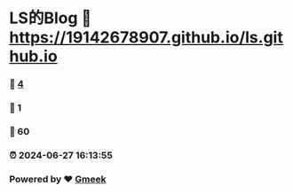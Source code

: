 # LS的Blog :link: https://19142678907.github.io/ls.github.io 
### :page_facing_up: [4](https://19142678907.github.io/ls.github.io/tag.html) 
### :speech_balloon: 1 
### :hibiscus: 60 
### :alarm_clock: 2024-06-27 16:13:55 
### Powered by :heart: [Gmeek](https://github.com/Meekdai/Gmeek)
